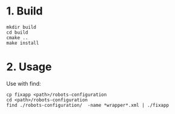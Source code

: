 # 1. Build
```
mkdir build
cd build
cmake ..
make install
```
# 2. Usage
Use with find:  
```
cp fixapp <path>/robots-configuration
cd <path>/robots-configuration
find ./robots-configuration/  -name *wrapper*.xml | ./fixapp
```
